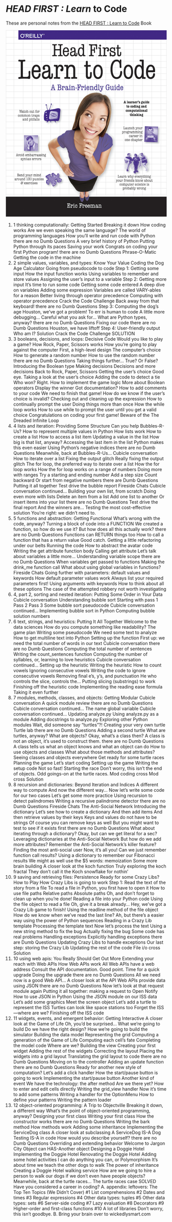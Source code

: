# *HEAD FIRST : Learn* to Code

These are personal notes from the [HEAD FIRST : Learn to Code](https://www.oreilly.com/library/view/head-first-learn/9781491958858/#:~:text=Based%20on%20the%20latest%20research,time%20struggling%20with%20new%20concepts%3F) Book


![](/images/hf_cover.png)


1. 1 thinking computationally: Getting Started
Breaking it down
How coding works
Are we even speaking the same language?
The world of programming languages
How you’ll write and run code with Python
there are no Dumb Questions
A very brief history of Python
Putting Python through its paces
Saving your work
Congrats on coding your first Python program!
there are no Dumb Questions
Phrase-O-Matic
Getting the code in the machine
2. 2 simple values, variables, and types: Know Your Value
Coding the Dog Age Calculator
Going from pseudocode to code
Step 1: Getting some input
How the input function works
Using variables to remember and store values
Assigning the user’s input to a variable
Step 2: Getting more input
It’s time to run some code
Getting some code entered
A deep dive on variables
Adding some expression
Variables are called VARY-ables for a reason
Better living through operator precedence
Computing with operator precedence
Crack the Code Challenge
Back away from that keyboard!
there are no Dumb Questions
Step 3: Computing the dog’s age
Houston, we’ve got a problem!
To err is human to code
A little more debugging...
Careful what you ask for...
What are Python types, anyway?
there are no Dumb Questions
Fixing our code
there are no Dumb Questions
Houston, we have liftoff
Step 4: User-friendly output
Who am I? Solution
Crack the Code Challenge SOLUTION
3. 3 booleans, decisions, and loops: Decisive Code
Would you like to play a game?
How Rock, Paper, Scissors works
How you’re going to play against the computer
First, a high-level design
The computer’s choice
How to generate a random number
How to use the random number
there are no Dumb Questions
Taking things further...
True? Or False?
Introducing the Boolean type
Making decisions
Decisions and more decisions
Back to Rock, Paper, Scissors
Getting the user’s choice
Good eye.
Taking a look at the user’s choice
Adding the code to detect a tie
Who won?
Right.
How to implement the game logic
More about Boolean operators
Display the winner
Got documentation?
How to add comments to your code
We need to finish that game!
How do we know if the user’s choice is invalid?
Checking out and cleaning up the expression
How to continually prompt the user
Doing things more than once
How the while loop works
How to use while to prompt the user until you get a valid choice
Congratulations on coding your first game!
Beware of the The Dreaded Infinite Loop
4. 4 lists and iteration: Providing Some Structure
Can you help Bubbles-R-Us?
How to represent multiple values in Python
How lists work
How to create a list
How to access a list item
Updating a value in the list
How big is that list, anyway?
Accessing the last item in the list
Python makes this even easier
Using Python’s negative indices
there are no Dumb Questions
Meanwhile, back at Bubbles-R-Us...
Cubicle conversation
How to iterate over a list
Fixing the output glitch
Really fixing the output glitch
The for loop, the preferred way to iterate over a list
How the for loop works
How the for loop works on a range of numbers
Doing more with ranges
Try a starting and ending number
Add a step size
Count backward
Or start from negative numbers
there are Dumb Questions
Putting it all together
Test drive the bubble report
Fireside Chats
Cubicle conversation continued...
Building your own list, from scratch
Doing even more with lists
Delete an item from a list
Add one list to another
Or insert items into your list
there are no Dumb Questions
Test drive the final report
And the winners are...
Testing the most cost-effective solution
You’re right: we didn’t need to.
5. 5 functions and abstraction: Getting Functional
What’s wrong with the code, anyway?
Turning a block of code into a FUNCTION
We created a function, so how do we use it?
But how does all this actually work?
there are no Dumb Questions
Functions can RETURN things too
How to call a function that has a return value
Good catch.
Getting a little refactoring under our belts
Running the code
How to abstract the avatar code
Writing the get attribute function body
Calling get attribute
Let’s talk about variables a little more...
Understanding variable scope
there are no Dumb Questions
When variables get passed to functions
Making the drink_me function call
What about using global variables in functions?
Fireside Chats
Going further with parameters: default values and keywords
How default parameter values work
Always list your required parameters first!
Using arguments with keywords
How to think about all these options
The case of the attempted robbery not worth investigating
6. 4, part 2, sorting and nested iteration: Putting Some Order in Your Data
Cubicle conversation
Understanding bubble sort
Starting with pass 1
Pass 2
Pass 3
Some bubble sort pseudocode
Cubicle conversation continued...
Implementing bubble sort in Python
Computing bubble solution numbers
7. 6 text, strings, and heuristics: Putting It All Together
Welcome to the data sciences
How do you compute something like readability?
The game plan
Writing some pseudocode
We need some text to analyze
How to get multiline text into Python
Setting up the function
First up: we need the total number of words in our text
Cubicle conversation
there are no Dumb Questions
Computing the total number of sentences
Writing the count_sentences function
Computing the number of syllables, or, learning to love heuristics
Cubicle conversation continued...
Setting up the heuristic
Writing the heuristic
How to count vowels
Ignoring consecutive vowels
Writing the code to ignore consecutive vowels
Removing final e’s, y’s, and punctuation
He who controls the slice, controls the...
Putting slicing (substrings) to work
Finishing off the heuristic code
Implementing the reading ease formula
Taking it even further
8. 7 modules, methods, classes, and objects: Getting Modular
Cubicle conversation
A quick module review
there are no Dumb Questions
Cubicle conversation continued...
The name global variable
Cubicle conversation continued...
Updating analyze.py
Using analyze.py as a module
Adding docstrings to analyze.py
Exploring other Python modules
Wait, did someone say “turtles”?!
Creating your very own turtle
Turtle lab
there are no Dumb Questions
Adding a second turtle
What are turtles, anyway?
What are objects?
Okay, what’s a class then?
A class is not an object, it’s used to construct them.
there are no Dumb Questions
A class tells us what an object knows and what an object can do
How to use objects and classes
What about those methods and attributes?
Seeing classes and objects everywhere
Get ready for some turtle races
Planning the game
Let’s start coding
Setting up the game
Writing the setup code
Not so fast!
Starting the race
Don’t worry, this isn’t the end of objects.
Odd goings-on at the turtle races.
Mod coding cross
Mod cross Solution
9. 8 recursion and dictionaries: Beyond Iteration and Indices
A different way to compute
And now the different way...
Now let’s write some code for our two cases
Let’s get some more practice
Using recursion to detect palindromes
Writing a recursive palindrome detector
there are no Dumb Questions
Fireside Chats
The Anti-Social Network
Introducing the dictionary
Let’s see how to create a dictionary
And then add items
And then retrieve values by their keys
Keys and values do not have to be strings
Of course you can remove keys as well
But you might want to test to see if it exists first
there are no Dumb Questions
What about iterating through a dictionary?
Okay, but can we get literal for a sec?
Leveraging dictionaries at the Anti-Social Network
But how do we add more attributes?
Remember the Anti-Social Network’s killer feature?
Finding the most anti-social user
Now, it’s all you!
Can we just remember function call results?
Using a dictionary to remember our Fibonacci results
We might as well use the $5 words: memoization
Some more brain building
A closer look at the koch function
Truly exploring the koch fractal
They don’t call it the Koch snowflake for nothin’
10. 9 saving and retrieving files: Persistence
Ready for some Crazy Libs?
How to Play
How Crazy Libs is going to work
Step 1: Read the text of the story from a file
To read a file in Python, you first have to open it
How to use file paths
Relative paths
Absolute paths
Oh, and don’t forget to clean up when you’re done!
Reading a file into your Python code
Using the file object to read a file
Oh, give it a break already...
Hey, we’ve got a Crazy Lib game to finish!
Using the readline method of the file object
How do we know when we’ve read the last line?
Ah, but there’s a easier way using the power of Python sequences
Reading in a Crazy Lib template
Processing the template text
Now let’s process the text
Using a new string method to fix the bug
Actually fixing the bug
Some code has real problems
Handling exceptions
Explicitly handling exceptions
there are Dumb Questions
Updating Crazy Libs to handle exceptions
Our last step: storing the Crazy Lib
Updating the rest of the code
File i/o cross Solution
11. 10 using web apis: You Really Should Get Out More
Extending your reach with Web APIs
How Web APIs work
All Web APIs have a web address
Consult the API documentation.
Good point.
Time for a quick upgrade
Doing the upgrade
there are no Dumb Questions
All we need now is a good Web API...
A closer look at the API
Web APIs provide data using JSON
there are no Dumb Questions
Now let’s look at that request module again
Putting it all together: making a request to Open Notify
How to use JSON in Python
Using the JSON module on our ISS data
Let’s add some graphics
Meet the screen object
Let’s add a turtle to represent the ISS
Turtles can look like space stations too
Forget the ISS—where are we?
Finishing off the ISS code
12. 11 widgets, events, and emergent behavior: Getting Interactive
A closer look at the Game of Life
Oh, you’d be surprised...
What we’re going to build
Do we have the right design?
How we’re going to build the simulator
Building the data model
Representing the grid
Computing a generation of the Game of Life
Computing each cell’s fate
Completing the model code
Where are we?
Building the view
Creating your first widget
Adding the rest of the widgets
Correcting the layout
Placing the widgets into a grid layout
Translating the grid layout to code
there are no Dumb Questions
Moving on to the controller
Adding an update function
there are no Dumb Questions
Ready for another new style of computation?
Let’s add a click handler
How the start/pause button is going to work
Implementing the start/pause button
Another kind of event
We have the technology: the after method
Are we there yet?
How to enter and edit cells directly
Writing the grid_view handler
Now it’s time to add some patterns
Writing a handler for the OptionMenu
How to define your patterns
Writing the pattern loader
13. 12 object-oriented programming: A Trip to Objectville
Breaking it down, a different way
What’s the point of object-oriented programming, anyway?
Designing your first class
Writing your first class
How the constructor works
there are no Dumb Questions
Writing the bark method
How methods work
Adding some inheritance
Implementing the ServiceDog class
A closer look at subclassing
A ServiceDog IS-A Dog
Testing IS-A in code
How would you describe yourself?
there are no Dumb Questions
Overriding and extending behavior
Welcome to Jargon City
Object can HAS-Another object
Designing a Doggie Hotel
Implementing the Doggie Hotel
Renovating the Doggie Hotel
Adding some hotel activities
I can do anything you can, or Polymorphism
It’s about time we teach the other dogs to walk
The power of inheritance
Creating a Doggie Hotel walking service
How are we going to hire a person to walk our dogs if we don’t even have people objects?
Meanwhile, back at the turtle races…
The turtle races case SOLVED
Have you considered a career in coding?
A. appendix: leftovers: The Top Ten Topics (We Didn’t Cover)
#1 List comprehensions
#2 Dates and times
#3 Regular expressions
#4 Other data types: tuples
#5 Other data types: sets
#6 Server-side coding
#7 Lazy evaluation
#8 Decorators
#9 Higher-order and first-class functions
#10 A lot of libraries
Don’t worry, this isn’t goodbye.
B. Bring your brain over to wickedlysmart.com